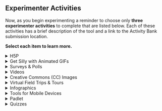 ## Experimenter Activities

Now, as you begin experimenting a reminder to choose only **three experimenter activities** to complete that are listed below. Each of these activities has a brief description of the tool and a link to the Activity Bank submission location.

**Select each item to learn more.**

<div class="accordion">
  <details>
    <summary>H5P</summary>
H5P is a [free and open-source](https://en.wikipedia.org/wiki/Free_and_open-source_software) content platform independent framework based on the HTML5 standard. You can create a wide range of interactive widgets, such as “find the hotspot” or “fill in the blanks” that can then be used within web sites and LMS platforms (Canvas, Moodle and Blackboard) as well as WordPress. Learn more about the [capabilities of H5P content types](https://h5p.org/content-types-and-applications) and explore live demos.

For this activity you will use [Moodle](https://elearn.waikato.ac.nz) to create an interactive activity for learners to review for an assessment or to assess prior knowledge about a topic.

Click the “Take it to the Bank” button to visit the activity for full instructions.

[Take it to the Bank!](https://elearn.waikato.ac.nz/mod/forum/view.php?id=1640077 ':class=button')
  </details>
  <details>
    <summary>Get Silly with Animated GIFs</summary>
Animated GIFs are familiar as expressions of emotion in social media but are also of educational value to as short looping videos to demonstrate a process.

In this activity you will try the [Giphy Make a GIF tool](https://giphy.com/create/gifmaker) to generate an animated GIF from a section of a video or a series of uploaded photos.

Click the “Take it to the Bank” button to visit the activity for full instructions.

[Take it to the Bank!](https://elearn.waikato.ac.nz/mod/forum/view.php?id=1640092 ':class=button')
  </details>
    <details>
    <summary>Surveys & Polls</summary>
Online survey or audience response tools are powerful for capturing opinions and understanding your students or colleagues better. In this activity you will explore an online survey tool. Experiment by creating and conducting a five-question survey of your peers about ways to use technology-enabled activities.

Click the “Take it to the Bank” button to visit the activity for full instructions.  

[Take it to the Bank!](https://elearn.waikato.ac.nz/mod/forum/view.php?id=1641349 ':class=button')
  </details>
    <details>
    <summary>Videos</summary>
A bridge or hook is an effective teaching approach to gain a learner’s attention and build motivation. In this activity you will Create a video, that serves the bridge or hook purpose to welcome students to your course (think [course trailer](https://www.youtube.com/playlist?list=PLu1e4V7jPKeNHvqV5p3eB2m7ZiqrAmHwe) even), or your blog website, with one of the freely available tools highlighted in the [Online learning toolkit](https://www.onlinelearningtoolkit.com/blog/categories/video).

Click the “Take it to the Bank” button to visit the activity for full instructions.

[Take it to the Bank!](https://elearn.waikato.ac.nz/mod/forum/view.php?id=1641325 ':class=button')
  </details>
    <details>
    <summary>Creative Commons (CC) Images</summary>
Have you ever taken a photo or created a graphic that you would like to use or found the perfect image on the Internet and wanted to use it?

It is time for you to [learn about the location and attribution of openly licensed images](https://www.oercommons.org/authoring/22562-quickstart-guide-openly-licensed-images-and-attrib/view) (OER Commons) or see the [Consider This! activity](https://elearn.waikato.ac.nz/mod/forum/view.php?id=1606938) from the Curator module.

Click the “Take it to the Bank” button to visit the activity for full instructions.  

[Take it to the Bank!](https://elearn.waikato.ac.nz/mod/forum/view.php?id=1641320 ':class=button')
  </details>
    <details>
    <summary>Virtual Field Trips & Tours</summary>
Field work is an immersive and experiential way to engage students in the learning process. However, when you cannot hold a class on the Athabasca Glacier to examine glacial retreat or transport 60 students to Paris, France to study the urban form and function of the city, virtual tours provides a way to create that “in the field” experience.

Click the “Take it to the Bank” button to visit the activity for full instructions.

[Take it to the Bank!](https://elearn.waikato.ac.nz/mod/forum/view.php?id=1641311 ':class=button')
  </details>
    <details>
    <summary>Infographics</summary>
An infographic is “data, presented visually, that tells a story” (from [Creating Infographics](https://sites.google.com/view/creating-infographics/creating-infographics)). We have no shortage of tools and articles for how to generate an infographic, but the most important steps happen before you open a tool- identifying your audience, the topic, researching and tracking the data you will use, and planning out the best ways to visualize the information.

Click the “Take it to the Bank” button to visit the activity for full instructions.

[Take it to the Bank!](https://elearn.waikato.ac.nz/mod/forum/view.php?id=1641106 ':class=button')
  </details>
    <details>
    <summary>Tools for Mobile Devices</summary>
[The UDG Agora Project Challenge Bank](http://udg.theagoraonline.net/bank/ "The Agora Project Challenge Bank and complete one of the challenges.") is a collection of activities (which is much like our own Activity Bank) was created as part of [a faculty development program for the University of Guadalajara](http://udg.theagoraonline.net/) specifically focused on integration of technologies and strategies that are effective on mobile devices.

Click the “Take it to the Bank” button to visit the activity for full instructions.

[Take it to the Bank!](https://elearn.waikato.ac.nz/mod/forum/view.php?id=1640325 ':class=button')
  </details>
    <details>
    <summary>Padlet</summary>
Padlet offers a virtual bulletin board for sharing words, web sites, audio, video, and creating connecting between items. Padlets can be set up to allow contributions without logging on or they can be made private. Creating a [Padlet](http://padlet.com/) is often described as building a living, breathing web page. You will see it in use the [Curator Module](/d2l/le/lessons/6712/units/3168).

Click the “Take it to the Bank” button to visit the activity for full instructions.

[Take it to the Bank!](https://elearn.waikato.ac.nz/mod/forum/view.php?id=1640059 ':class=button')
  </details>
    <details>
    <summary>Quizzes</summary>
[Quizlet](http://quizlet.com/) began as one learner’s method to improve their learning by creating online vocabulary quizzes and has grown to be a platform for creating sets of practice exercises for any discipline.

Interaction types include content review, flashcards, matching games, spelling and more learning tools. [Quizlet Live](https://quizlet.com/features/live) is a platform for producing in class interactive activities.

Click the “Take it to the Bank” button to visit the activity for full instructions.

[Take it to the Bank!](https://elearn.waikato.ac.nz/mod/forum/view.php?id=1640055 ':class=button')
  </details>
</div>
